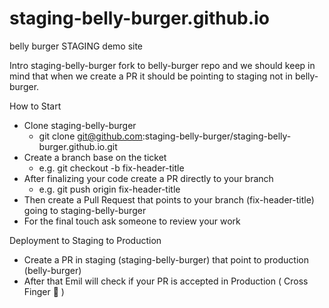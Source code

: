 # staging-belly-burger.github.io
belly burger STAGING demo site

Intro staging-belly-burger fork to belly-burger repo and we should keep in mind that when we create a PR it should be pointing to staging not in belly-burger.

How to Start

- Clone staging-belly-burger
  - git clone git@github.com:staging-belly-burger/staging-belly-burger.github.io.git
- Create a branch base on the ticket
  - e.g. git checkout -b fix-header-title
- After finalizing your code create a PR directly to your branch
  - e.g. git push origin fix-header-title
- Then create a Pull Request that points to your branch (fix-header-title) going to staging-belly-burger
- For the final touch ask someone to review your work

Deployment to Staging to Production
- Create a PR in staging (staging-belly-burger) that point to production (belly-burger)
- After that Emil will check if your PR is accepted in Production ( Cross Finger 🤞 )
